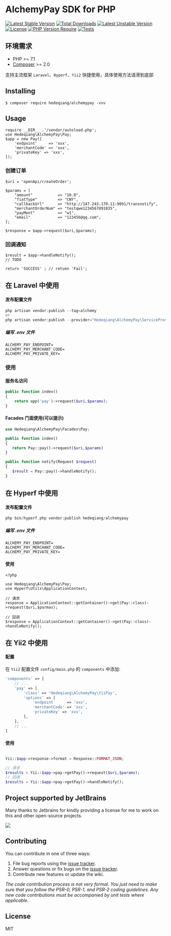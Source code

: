 # AlchemyPay SDK for PHP

[![Latest Stable Version](http://poser.pugx.org/hedeqiang/alchemypay/v)](https://packagist.org/packages/hedeqiang/alchemypay) [![Total Downloads](http://poser.pugx.org/hedeqiang/alchemypay/downloads)](https://packagist.org/packages/hedeqiang/alchemypay) [![Latest Unstable Version](http://poser.pugx.org/hedeqiang/alchemypay/v/unstable)](https://packagist.org/packages/hedeqiang/alchemypay) [![License](http://poser.pugx.org/hedeqiang/alchemypay/license)](https://packagist.org/packages/hedeqiang/alchemypay) [![PHP Version Require](http://poser.pugx.org/hedeqiang/alchemypay/require/php)](https://packagist.org/packages/hedeqiang/alchemypay)
[![Tests](https://github.com/hedeqiang/alchemypay-sdk-php/actions/workflows/test.yml/badge.svg)](https://github.com/hedeqiang/payease/actions/workflows/test.yml)

## 环境需求

- PHP >= 7.1
- [Composer](https://getcomposer.org/) >= 2.0

支持主流框架 `Laravel`、`Hyperf`、`Yii2` 快捷使用，具体使用方法请滑到底部

## Installing

```shell
$ composer require hedeqiang/alchemypay -vvv
```

## Usage

```shell
require __DIR__ .'/vendor/autoload.php';
use Hedeqiang\AlchemyPay\Pay;
$app = new Pay([
    'endpoint'     => 'xxx',
    'merchantCode' => 'xxx',
    'privateKey' => 'xxx',
]);
```

### 创建订单

```shell
$uri = 'openApi/createOrder';

$params = [
    "amount"           => "10.0",
    "fiatType"         => "CNY",
    "callbackUrl"      => "http://147.243.170.11:9091/transnotify",
    "merchantOrderNum" => "testqwe1234567891035",
    "payMent"          => "w1",
    "email"            => "123456@qq.com",
];

$response = $app->request($uri,$params);
```

### 回调通知

```shell
$result = $app->handleNotify();
// TODO

return 'SUCCESS' ; // retuen 'Fail';
```

## 在 Laravel 中使用

#### 发布配置文件

```php
php artisan vendor:publish --tag=alchemy
or 
php artisan vendor:publish --provider="Hedeqiang\AlchemyPay\ServiceProvider"
```

##### 编写 .env 文件

```
ALCHEMY_PAY_ENDPOINT=
ALCHEMY_PAY_MERCHANT_CODE=
ALCHEMY_PAY_PRIVATE_KEY=
```

### 使用

#### 服务名访问

```php
public function index()
{
    return app('pay')->request($uri,$params);
}
```

#### Facades 门面使用(可以提示)

```php
use Hedeqiang\AlchemyPay\Facades\Pay;

public function index()
{
   return Pay::pay()->request($uri,$params)
}

public function notify(Request $request)
{
   $result = Pay::pay()->handleNotify();
}
```

## 在 Hyperf 中使用

#### 发布配置文件

```php
php bin/hyperf.php vendor:publish hedeqiang/alchemypay
```

##### 编写 .env 文件

```
ALCHEMY_PAY_ENDPOINT=
ALCHEMY_PAY_MERCHANT_CODE=
ALCHEMY_PAY_PRIVATE_KEY=
```

#### 使用

```shell
<?php

use Hedeqiang\AlchemyPay\Pay;
use Hyperf\Utils\ApplicationContext;

// 请求
response = ApplicationContext::getContainer()->get(Pay::class)->request($uri,$parmas);

// 回调
$response = ApplicationContext::getContainer()->get(Pay::class)->handleNotify();
```

## 在 Yii2 中使用

#### 配置

在 `Yii2` 配置文件 `config/main.php` 的 `components` 中添加:

```php
'components' => [
    // ...
    'pay' => [
        'class' => 'Hedeqiang\AlchemyPay\YiiPay',
        'options' => [
            'endpoint'     => 'xxx',
            'merchantCode' => 'xxx',
            'privateKey' => 'xxx',
        ],
    ],
    // ...
]
```

#### 使用

```php

Yii::$app->response->format = Response::FORMAT_JSON;

// 请求
$results = Yii::$app->pay->getPay()->request($uri,$params);
// 回调
$results = Yii::$app->pay->getPay()->handleNotify();
```

## Project supported by JetBrains

Many thanks to Jetbrains for kindly providing a license for me to work on this and other open-source projects.

[![](https://resources.jetbrains.com/storage/products/company/brand/logos/jb_beam.svg)](https://www.jetbrains.com/?from=https://github.com/hedeqiang)

## Contributing

You can contribute in one of three ways:

1. File bug reports using the [issue tracker](https://github.com/hedeqiang/alchemypay-sdk-php/issues).
2. Answer questions or fix bugs on the [issue tracker](https://github.com/hedeqiang/alchemypay-sdk-php/issues).
3. Contribute new features or update the wiki.

_The code contribution process is not very formal. You just need to make sure that you follow the PSR-0, PSR-1, and
PSR-2 coding guidelines. Any new code contributions must be accompanied by unit tests where applicable._

## License

MIT

